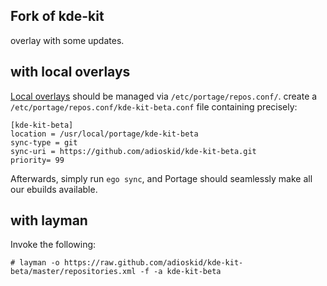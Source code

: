## Fork of kde-kit 

overlay with some updates.

## with local overlays

[Local overlays](https://www.funtoo.org/Local_Overlay) should be managed via `/etc/portage/repos.conf/`.
create a `/etc/portage/repos.conf/kde-kit-beta.conf` file containing precisely:

```
[kde-kit-beta]
location = /usr/local/portage/kde-kit-beta
sync-type = git
sync-uri = https://github.com/adioskid/kde-kit-beta.git
priority= 99
```

Afterwards, simply run `ego sync`, and Portage should seamlessly make all our ebuilds available.

## with layman

Invoke the following:

```
# layman -o https://raw.github.com/adioskid/kde-kit-beta/master/repositories.xml -f -a kde-kit-beta
```